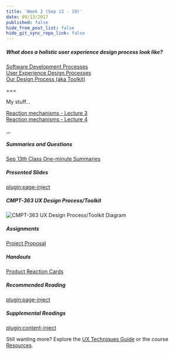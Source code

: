 ```yaml
---
title: 'Week 2 (Sep 13 - 19)'
date: 09/13/2017
published: false
hide_from_post_list: false
hide_git_sync_repo_link: false
---
```


##### What does a holistic user experience design process look like?
[Software Development Processes](https://www.swipe.to/9967fp?p=2rXR1F3mH)  
[User Experience Design Processes](https://www.swipe.to/9967fp?p=bhT4QfB2J)  
[Our Design Process (aka Toolkit)](https://www.swipe.to/9967fp?p=1Mb9rDTJS)  

===


My stuff...

[Reaction mechanisms - Lecture 3](https://echo360.org.au/media/6bff5d81-a306-4fc2-b14a-261ef1c5fb9f/public)  
[Reaction mechanisms - Lecture 4](https://echo360.org.au/media/be7fea5b-6080-45ed-b642-71e56253c669/public)  

,,,

##### Summaries and Questions  
[Sep 13th Class One-minute Summaries](https://canvas.sfu.ca/courses/36662/assignments/267537)

##### Presented Slides  
[plugin:page-inject](/slides/unit-02)

##### CMPT-363 UX Design Process/Toolkit
![CMPT-363 UX Design Process/Toolkit Diagram](/images/ux-design-process-v4.png)

##### Assignments
[Project Proposal](https://canvas.sfu.ca/courses/36662/assignments/267529)   

##### Handouts
[Product Reaction Cards](https://canvas.sfu.ca/courses/36662/files/folder/Handouts/Product%20Reaction%20Cards)  

##### Recommended Reading  
[plugin:page-inject](/required-readings/unit-02)

##### Supplemental Readings  
[plugin:content-inject](/ux-techniques/what-does-a-holistic-user-experience-design-process-look-like/user-centered-design)   

Still wanting more? Explore the [UX Techniques Guide](../../ux-techniques) or the course [Resources](../../resources).
